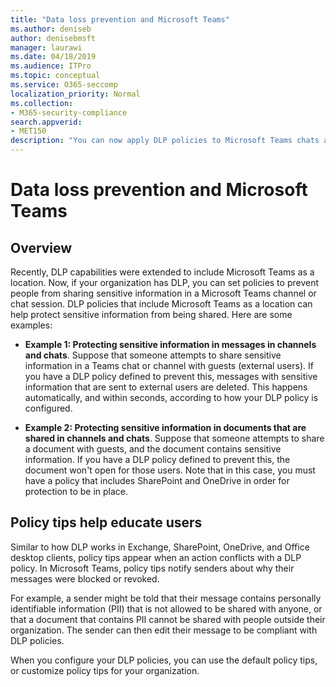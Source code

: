 ```yaml
---
title: "Data loss prevention and Microsoft Teams"
ms.author: deniseb
author: denisebmsft
manager: laurawi
ms.date: 04/18/2019
ms.audience: ITPro
ms.topic: conceptual
ms.service: O365-seccomp
localization_priority: Normal
ms.collection: 
- M365-security-compliance
search.appverid: 
- MET150
description: "You can now apply DLP policies to Microsoft Teams chats and channels. Read this article to learn more about how it works."
---
```


# Data loss prevention and Microsoft Teams

## Overview

Recently, DLP capabilities were extended to include Microsoft Teams as a location. Now, if your organization has DLP, you can set policies to prevent people from sharing sensitive information in a Microsoft Teams channel or chat session. DLP policies that include Microsoft Teams as a location can help protect sensitive information from being shared. Here are some examples:

- **Example 1: Protecting sensitive information in messages in channels and chats**. Suppose that someone attempts to share sensitive information in a Teams chat or channel with guests (external users). If you have a DLP policy defined to prevent this, messages with sensitive information that are sent to external users are deleted. This happens automatically, and within seconds, according to how your DLP policy is configured.

- **Example 2: Protecting sensitive information in documents that are shared in channels and chats**. Suppose that someone attempts to share a document with guests, and the document contains sensitive information. If you have a DLP policy defined to prevent this, the document won't open for those users. Note that in this case, you must have a policy that includes SharePoint and OneDrive in order for protection to be in place.

## Policy tips help educate users

Similar to how DLP works in Exchange, SharePoint, OneDrive, and Office desktop clients, policy tips appear when an action conflicts with a DLP policy. In Microsoft Teams, policy tips notify senders about why their messages were blocked or revoked. 

For example, a sender might be told that their message contains personally identifiable information (PII) that is not allowed to be shared with anyone, or that a document that contains PII cannot be shared with people outside their organization. The sender can then edit their message to be compliant with DLP policies.

When you configure your DLP policies, you can use the default policy tips, or customize policy tips for your organization.

## 